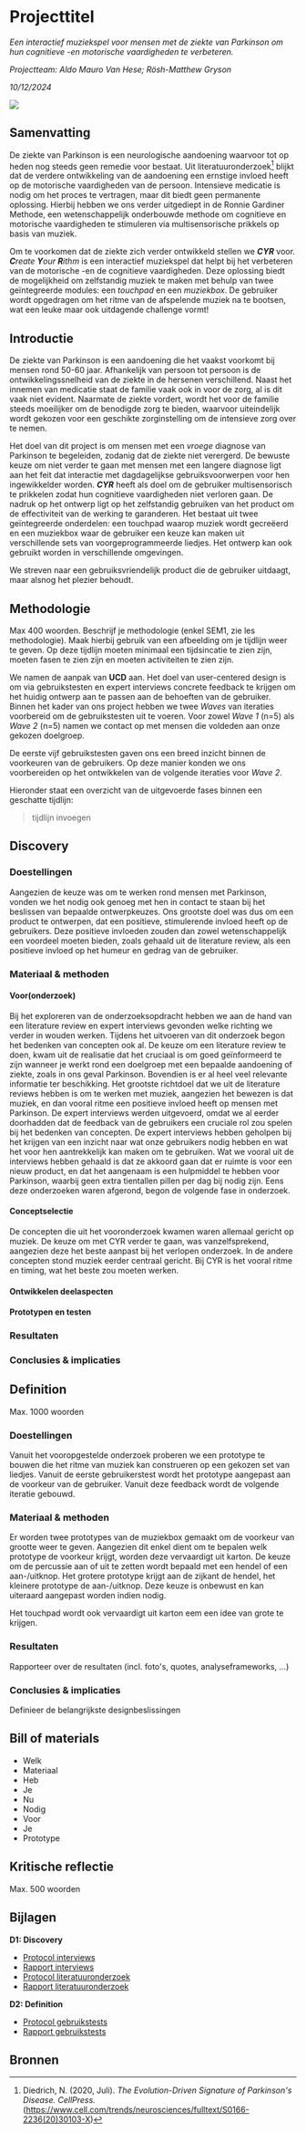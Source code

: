 # Projecttitel
_Een interactief muziekspel voor mensen met de ziekte van Parkinson om hun cognitieve -en motorische vaardigheden te verbeteren._

*Projectteam: Aldo Mauro Van Hese; Rösh-Matthew Gryson*

_10/12/2024_

<img src= "CYR PICS/CYR PIC.png">

## Samenvatting 

De ziekte van Parkinson is een neurologische aandoening waarvoor tot op heden nog steeds geen remedie voor bestaat. Uit literatuuronderzoek[^1] blijkt dat de verdere ontwikkeling van de aandoening een ernstige invloed heeft op de motorische vaardigheden van de persoon. Intensieve medicatie is nodig om het proces te vertragen, maar dit biedt geen permanente oplossing. Hierbij hebben we ons verder uitgediept in de Ronnie Gardiner Methode, een wetenschappelijk onderbouwde methode om cognitieve en motorische vaardigheden te stimuleren via multisensorische prikkels op basis van muziek. 

Om te voorkomen dat de ziekte zich verder ontwikkeld stellen we **_CYR_** voor. _**C**reate **Y**our **R**ithm_ is een interactief muziekspel dat helpt bij het verbeteren van de motorische -en de cognitieve vaardigheden. Deze oplossing biedt de mogelijkheid om zelfstandig muziek te maken met behulp van twee geïntegreerde modules: een _touchpad_  en een _muziekbox_. De gebruiker wordt opgedragen om het ritme van de afspelende muziek na te bootsen, wat een leuke maar ook uitdagende challenge vormt!

## Introductie 

De ziekte van Parkinson is een aandoening die het vaakst voorkomt bij mensen rond 50-60 jaar. Afhankelijk van persoon tot persoon is de ontwikkelingssnelheid van de ziekte in de hersenen verschillend. Naast het innemen van medicatie staat de familie vaak ook in voor de zorg, al is dit vaak niet evident. Naarmate de ziekte vordert, wordt het voor de familie steeds moeilijker om de benodigde zorg te bieden, waarvoor uiteindelijk wordt gekozen voor een geschikte zorginstelling om de intensieve zorg over te nemen.

Het doel van dit project is om mensen met een _vroege_ diagnose van Parkinson te begeleiden, zodanig dat de ziekte niet verergerd. De bewuste keuze om niet verder te gaan met mensen met een langere diagnose ligt aan het feit dat interactie met dagdagelijkse gebruiksvoorwerpen voor hen ingewikkelder worden. _**CYR**_ heeft als doel om de gebruiker multisensorisch te prikkelen zodat hun cognitieve vaardigheden niet verloren gaan. De nadruk op het ontwerp ligt op het zelfstandig gebruiken van het product om de effectiviteit van de werking te garanderen. Het bestaat uit twee geïntegreerde onderdelen: een touchpad waarop muziek wordt gecreëerd en een muziekbox waar de gebruiker een keuze kan maken uit verschillende sets van voorgeprogrammeerde liedjes. Het ontwerp kan ook gebruikt worden in verschillende omgevingen.

We streven naar een gebruiksvriendelijk product die de gebruiker uitdaagt, maar alsnog het plezier behoudt. 

## Methodologie
Max 400 woorden. Beschrijf je methodologie (enkel SEM1, zie les methodologie). Maak hierbij gebruik van een afbeelding om je tijdlijn weer te geven. Op deze tijdlijn moeten minimaal een tijdsincatie te zien zijn, moeten fasen te zien zijn en moeten activiteiten te zien zijn.

We namen de aanpak van **UCD** aan. Het doel van user-centered design is om via gebruikstesten en expert interviews concrete feedback te krijgen om het huidig ontwerp aan te passen aan de behoeften van de gebruiker. Binnen het kader van ons project hebben we twee _Waves_ van iteraties voorbereid om de gebruikstesten uit te voeren. Voor zowel _Wave 1_ (n=5) als _Wave 2_ (n=5) namen we contact op met mensen die voldeden aan onze gekozen doelgroep. 

De eerste vijf gebruikstesten gaven ons een breed inzicht binnen de voorkeuren van de gebruikers. Op deze manier konden we ons voorbereiden op het ontwikkelen van de volgende iteraties voor _Wave 2_.


Hieronder staat een overzicht van de uitgevoerde fases binnen een geschatte tijdlijn:

> tijdlijn invoegen

## Discovery

### Doestellingen
Aangezien de keuze was om te werken rond mensen met Parkinson, vonden we het nodig ook genoeg met hen in contact te staan bij het beslissen van bepaalde ontwerpkeuzes. 
Ons grootste doel was dus om een product te ontwerpen, dat een positieve, stimulerende invloed heeft op de gebruikers. Deze positieve invloeden zouden dan zowel wetenschappelijk een voordeel moeten bieden, zoals gehaald uit de literature review, als een positieve invloed op het humeur en gedrag van de gebruiker. 

### Materiaal & methoden

#### Voor(onderzoek)
Bij het exploreren van de onderzoeksopdracht hebben we aan de hand van een literature review en expert interviews gevonden welke richting we verder in wouden werken. Tijdens het uitvoeren van dit onderzoek begon het bedenken van concepten ook al.
De keuze om een literature review te doen, kwam uit de realisatie dat het cruciaal is om goed geïnformeerd te zijn wanneer je werkt rond een doelgroep met een bepaalde aandoening of ziekte, zoals in ons geval Parkinson. Bovendien is er al heel veel relevante informatie ter beschikking. Het grootste richtdoel dat we uit de literature reviews hebben is om te werken met muziek, aangezien het bewezen is dat muziek, en dan vooral ritme een positieve invloed heeft op mensen met Parkinson.
De expert interviews werden uitgevoerd, omdat we al eerder doorhadden dat de feedback van de gebruikers een cruciale rol zou spelen bij het bedenken van concepten. De expert interviews hebben geholpen bij het krijgen van een inzicht naar wat onze gebruikers nodig hebben en wat het voor hen aantrekkelijk kan maken om te gebruiken. Wat we vooral uit de interviews hebben gehaald is dat ze akkoord gaan dat er ruimte is voor een nieuw product, en dat het aangenaam is een hulpmiddel te hebben voor Parkinson, waarbij geen extra tientallen pillen per dag bij nodig zijn.
Eens deze onderzoeken waren afgerond, begon de volgende fase in onderzoek. 

#### Conceptselectie
De concepten die uit het vooronderzoek kwamen waren allemaal gericht op muziek. De keuze om met CYR verder te gaan, was vanzelfsprekend, aangezien deze het beste aanpast bij het verlopen onderzoek. In de andere concepten stond muziek eerder centraal gericht. Bij CYR is het vooral ritme en timing, wat het beste zou moeten werken.

#### Ontwikkelen deelaspecten

#### Prototypen en testen

### Resultaten

### Conclusies & implicaties

## Definition
Max. 1000 woorden
### Doestellingen
Vanuit het vooropgestelde onderzoek proberen we een prototype te bouwen die het ritme van muziek kan construeren op een gekozen set van liedjes. Vanuit de eerste gebruikerstest wordt het prototype aangepast aan de voorkeur van de gebruiker. Vanuit deze feedback wordt de volgende iteratie gebouwd.

### Materiaal & methoden
Er worden twee prototypes van de muziekbox gemaakt om de voorkeur van grootte weer te geven. Aangezien dit enkel dient om te bepalen welk prototype de voorkeur krijgt, worden deze vervaardigt uit karton. De keuze om de percussie aan of uit te zetten wordt bepaald met een hendel of een aan-/uitknop. Het grotere prototype krijgt aan de zijkant de hendel, het kleinere prototype de aan-/uitknop. Deze keuze is onbewust en kan uiteraard aangepast worden indien nodig.

Het touchpad wordt ook vervaardigt uit karton eem een idee van grote te krijgen. 

### Resultaten
Rapporteer over de resultaten (incl. foto's, quotes, analyseframeworks, ...)
### Conclusies & implicaties
Definieer de belangrijkste designbeslissingen

## Bill of materials
- Welk
- Materiaal
- Heb
- Je
- Nu
- Nodig
- Voor
- Je
- Prototype

## Kritische reflectie
Max. 500 woorden

## Bijlagen

**D1: Discovery**

- [Protocol interviews](https://ugentbe-my.sharepoint.com/:w:/g/personal/aldo_vanhese_ugent_be/ESJYqHmrCHZLsC0qj__VXJ0BjyDkQe4iN9FXYPPxXNy2uQ?e=tfqRws)
- [Rapport interviews](https://ugentbe-my.sharepoint.com/:w:/g/personal/aldo_vanhese_ugent_be/EYnefagKg3FOtLsMqfEdwcMBIqPX8TSfu_CDAfIlTkcXZQ?e=Ka2ge1)
- [Protocol literatuuronderzoek](https://ugentbe-my.sharepoint.com/:w:/g/personal/aldo_vanhese_ugent_be/EXIrXCpz-dFAuOz6OB77Z0QBnIgQqzJ2xosTrCaE54sqkw?e=Ui9HQr)
- [Rapport literatuuronderzoek](https://ugentbe-my.sharepoint.com/:w:/g/personal/aldo_vanhese_ugent_be/ETgJmnygez1KvILyP5yb4owB2Ubt0oamoWoxb60TCJ8oPQ?e=Qta01t)

**D2: Definition**

- [Protocol gebruikstests](https://ugentbe-my.sharepoint.com/:w:/g/personal/rosh_gryson_ugent_be/EZP574aSoAhFl09WsWrbi8UBA5_1NxcKcqAjORO0SBlqww?e=72MF4B)
- [Rapport gebruikstests](https://ugentbe-my.sharepoint.com/:w:/g/personal/rosh_gryson_ugent_be/EdqZbkmwm4NGiZS6KD74P3EBFJ-uTSXOdE_JABqfQalWkQ?e=12LJiF)

## Bronnen

[^1]: Diedrich, N. (2020, Juli). _The Evolution-Driven Signature of Parkinson's Disease. CellPress._ (https://www.cell.com/trends/neurosciences/fulltext/S0166-2236(20)30103-X)

